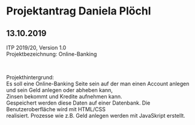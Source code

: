 <h1>Projektantrag Daniela Plöchl</h1>
<h2>13.10.2019</h2>

<p>ITP 2019/20, Version 1.0<br>
Projektbezeichnung: Online-Banking<br></p>

<br>

<p>Projekthintergrund:<br>
Es soll eine Online-Banking Seite sein auf der man einen Account anlegen und sein Geld anlegen oder abheben kann, <br>
Zinsen bekommt und  Kredite aufnehmen kann.<br>
Gespeichert werden diese Daten auf einer Datenbank. Die Benutzeroberfläche wird mit HTML/CSS <br>
realisiert. Prozesse wie z.B. Geld anlegen werden mit JavaSkript erstellt.
</p>
